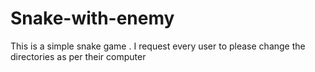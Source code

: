 # Snake-with-enemy

This is a simple snake game . I request every user to please change the directories as per their computer

